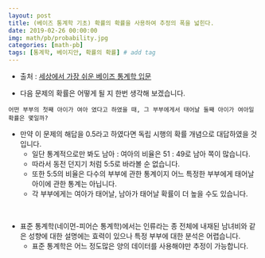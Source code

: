 ```yaml
---
layout: post
title: (베이즈 통계학 기초) 확률의 확률을 사용하여 추정의 폭을 넓힌다.
date: 2019-02-26 00:00:00
img: math/pb/probability.jpg
categories: [math-pb] 
tags: [통계학, 베이지안, 확률의 확률] # add tag
---
```


+ 출처 : [세상에서 가장 쉬운 베이즈 통계학 입문](https://www.aladin.co.kr/shop/wproduct.aspx?ItemId=103947200)

+ 다음 문제의 확률은 어떻게 될 지 한번 생각해 보겠습니다.

```
어떤 부부의 첫째 아이가 여아 였다고 하였을 때, 그 부부에게서 태어날 둘째 아이가 여아일 확률은 몇일까?
```

+ 만약 이 문제의 해답을 0.5라고 하였다면 독립 시행의 확률 개념으로 대답하였을 것입니다.
    + 일단 통계적으로만 봐도 남아 : 여아의 비율은 51 : 49로 남아 쪽이 많습니다.
    + 따라서 동전 던지기 처럼 5:5로 바라볼 순 없습니다.
    + 또한 5:5의 비율은 다수의 부부에 관한 통계이지 어느 특정한 부부에게 태어날 아이에 관한 통계는 아닙니다.
    + 각 부부에게는 여아가 태어날, 남아가 태어날 확률이 더 높을 수도 있습니다.

<br>

+ 표준 통계학(네이먼-피어슨 통계학)에서는 인류라는 종 전체에 내재된 남녀비와 같은 성향에 대한 설명에는 효력이 있으나 특정 부부에 대한 분석은 어렵습니다.
    + 표준 통계학은 어느 정도많은 양의 데이터를 사용해야만 추정이 가능합니다.